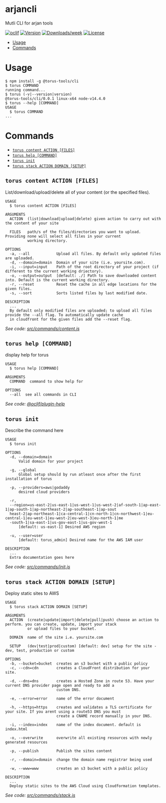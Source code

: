 arjancli
========

Mutli CLI for arjan tools

[![oclif](https://img.shields.io/badge/cli-oclif-brightgreen.svg)](https://oclif.io)
[![Version](https://img.shields.io/npm/v/arjancli.svg)](https://npmjs.org/package/arjancli)
[![Downloads/week](https://img.shields.io/npm/dw/arjancli.svg)](https://npmjs.org/package/arjancli)
[![License](https://img.shields.io/npm/l/arjancli.svg)](https://github.com/arjan-tools/cli/blob/master/package.json)

<!-- toc -->
* [Usage](#usage)
* [Commands](#commands)
<!-- tocstop -->
# Usage
<!-- usage -->
```sh-session
$ npm install -g @torus-tools/cli
$ torus COMMAND
running command...
$ torus (-v|--version|version)
@torus-tools/cli/0.0.1 linux-x64 node-v14.4.0
$ torus --help [COMMAND]
USAGE
  $ torus COMMAND
...
```
<!-- usagestop -->
# Commands
<!-- commands -->
* [`torus content ACTION [FILES]`](#torus-content-action-files)
* [`torus help [COMMAND]`](#torus-help-command)
* [`torus init`](#torus-init)
* [`torus stack ACTION DOMAIN [SETUP]`](#torus-stack-action-domain-setup)

## `torus content ACTION [FILES]`

List/download/upload/delete all of your content (or the specified files).

```
USAGE
  $ torus content ACTION [FILES]

ARGUMENTS
  ACTION  (list|download|upload|delete) given action to carry out with the content of your site

  FILES   path/s of the files/directories you want to upload. Providing none will select all files in your current
          working directory.

OPTIONS
  -a, --all            Upload all files. By default only updated files are uploaded.
  -d, --domain=domain  Domain of your site (i.e. yoursite.com).
  -i, --input=input    Path of the root directory of your project (if different to the current working driectory).
  -o, --output=output  [default: ./] Path to save downloaded content into. Default is the current working directory.
  -r, --reset          Reset the cache in all edge locations for the given files.
  -s, --sort           Sorts listed files by last modified date.

DESCRIPTION
  ...
  By default only modified files are uploaded; to upload all files provide the --all flag. To automatically update cache 
  in cloudfront for the given files add the --reset flag.
```

_See code: [src/commands/content.js](https://github.com/torus-tools/cli/blob/v0.0.1/src/commands/content.js)_

## `torus help [COMMAND]`

display help for torus

```
USAGE
  $ torus help [COMMAND]

ARGUMENTS
  COMMAND  command to show help for

OPTIONS
  --all  see all commands in CLI
```

_See code: [@oclif/plugin-help](https://github.com/oclif/plugin-help/blob/v3.2.0/src/commands/help.ts)_

## `torus init`

Describe the command here

```
USAGE
  $ torus init

OPTIONS
  -d, --domain=domain
      Valid domain for your project

  -g, --global
      Global setup should by run atleast once after the first installation of torus

  -p, --providers=aws|godaddy
      desired cloud providers

  -r, 
  --region=us-east-2|us-east-1|us-west-1|us-west-2|af-south-1|ap-east-1|ap-south-1|ap-northeast-2|ap-southeast-1|ap-sout
  heast-2|ap-northeast-1|ca-central-1|cn-north-1|cn-northwest-1|eu-central-1|eu-west-1|eu-west-2|eu-west-3|eu-north-1|me
  -south-1|sa-east-1|us-gov-east-1|us-gov-west-1
      [default: us-east-1] Desired AWS region

  -u, --user=user
      [default: torus_admin] Desired name for the AWS IAM user

DESCRIPTION
  ...
  Extra documentation goes here
```

_See code: [src/commands/init.js](https://github.com/torus-tools/cli/blob/v0.0.1/src/commands/init.js)_

## `torus stack ACTION DOMAIN [SETUP]`

Deploy static sites to AWS

```
USAGE
  $ torus stack ACTION DOMAIN [SETUP]

ARGUMENTS
  ACTION  (create|update|import|delete|pull|push) choose an action to perform. you can create, update, import your stack
          or upload files to your bucket.

  DOMAIN  name of the site i.e. yoursite.com

  SETUP   (dev|test|prod|custom) [default: dev] setup for the site - dev, test, production or custom

OPTIONS
  -b, --bucket=bucket  creates an s3 bucket with a public policy
  -c, --cdn=cdn        creates a CloudFront distribution for your site.

  -d, --dns=dns        creates a Hosted Zone in route 53. Have your current DNS provider page open and ready to add a
                       custom DNS.

  -e, --error=error    name of the error document

  -h, --https=https    creates and validates a TLS certificate for your site. If you arent using a route53 DNS you must
                       create a CNAME record manually in your DNS.

  -i, --index=index    name of the index document. default is index.html

  -o, --overwrite      overwrite all existing resources with newly generated resources

  -p, --publish        Publish the sites content

  -r, --domain=domain  change the domain name registrar being used

  -w, --www=www        creates an s3 bucket with a public policy

DESCRIPTION
  ...
  Deploy static sites to the AWS Cloud using Cloudformation templates.
```

_See code: [src/commands/stack.js](https://github.com/torus-tools/cli/blob/v0.0.1/src/commands/stack.js)_
<!-- commandsstop -->
